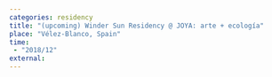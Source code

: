 ```yaml
---
categories: residency
title: "(upcoming) Winder Sun Residency @ JOYA: arte + ecología"
place: "Vélez-Blanco, Spain"
time:
 - "2018/12"
external:
---
```

